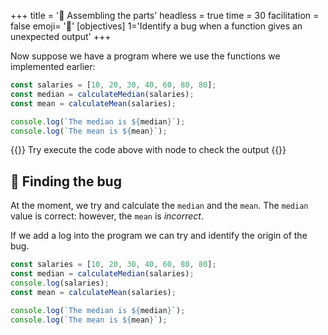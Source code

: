 +++
title = '🧱 Assembling the parts'
headless = true
time = 30
facilitation = false
emoji= '🧩'
[objectives]
1='Identify a bug when a function gives an unexpected output'
+++

Now suppose we have a program where we use the functions we implemented earlier:

```js
const salaries = [10, 20, 30, 40, 60, 80, 80];
const median = calculateMedian(salaries);
const mean = calculateMean(salaries);

console.log(`The median is ${median}`);
console.log(`The mean is ${mean}`);
```

{{<note type="activity">}}
Try execute the code above with node to check the output
{{</note>}}

## 🐛 Finding the bug

At the moment, we try and calculate the `median` and the `mean`. The `median` value is correct: however, the `mean` is _incorrect_.

If we add a log into the program we can try and identify the origin of the bug.

```js
const salaries = [10, 20, 30, 40, 60, 80, 80];
const median = calculateMedian(salaries);
console.log(salaries);
const mean = calculateMean(salaries);

console.log(`The median is ${median}`);
console.log(`The mean is ${mean}`);
```
